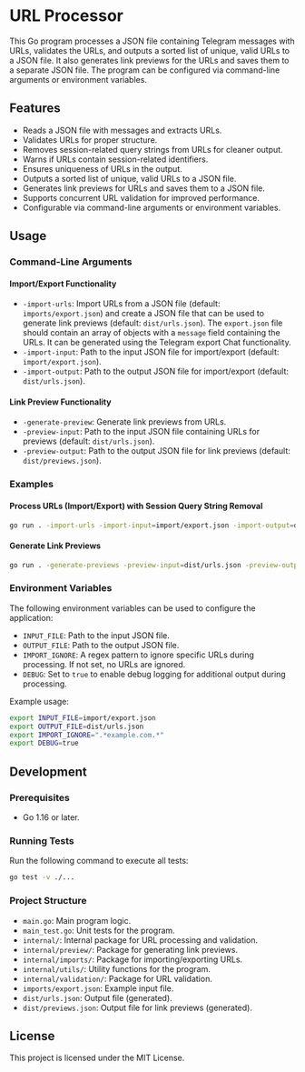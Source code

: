 # URL Processor

This Go program processes a JSON file containing Telegram messages with URLs, validates the URLs, and outputs a sorted list of unique, valid URLs to a JSON file. It also generates link previews for the URLs and saves them to a separate JSON file. The program can be configured via command-line arguments or environment variables.

## Features

- Reads a JSON file with messages and extracts URLs.
- Validates URLs for proper structure.
- Removes session-related query strings from URLs for cleaner output.
- Warns if URLs contain session-related identifiers.
- Ensures uniqueness of URLs in the output.
- Outputs a sorted list of unique, valid URLs to a JSON file.
- Generates link previews for URLs and saves them to a JSON file.
- Supports concurrent URL validation for improved performance.
- Configurable via command-line arguments or environment variables.

## Usage

### Command-Line Arguments

#### Import/Export Functionality

- `-import-urls`: Import URLs from a JSON file (default: `imports/export.json`) and create a JSON file that can be used to generate link previews (default: `dist/urls.json`). The `export.json` file should contain an array of objects with a `message` field containing the URLs. It can be generated using the Telegram export Chat functionality.
- `-import-input`: Path to the input JSON file for import/export (default: `import/export.json`).
- `-import-output`: Path to the output JSON file for import/export (default: `dist/urls.json`).

#### Link Preview Functionality

- `-generate-preview`: Generate link previews from URLs.
- `-preview-input`: Path to the input JSON file containing URLs for previews (default: `dist/urls.json`).
- `-preview-output`: Path to the output JSON file for link previews (default: `dist/previews.json`).

### Examples

#### Process URLs (Import/Export) with Session Query String Removal

```bash
go run . -import-urls -import-input=import/export.json -import-output=dist/urls.json
```

#### Generate Link Previews

```bash
go run . -generate-previews -preview-input=dist/urls.json -preview-output=dist/previews.json
```

### Environment Variables

The following environment variables can be used to configure the application:

- `INPUT_FILE`: Path to the input JSON file.
- `OUTPUT_FILE`: Path to the output JSON file.
- `IMPORT_IGNORE`: A regex pattern to ignore specific URLs during processing. If not set, no URLs are ignored.
- `DEBUG`: Set to `true` to enable debug logging for additional output during processing.

Example usage:

```bash
export INPUT_FILE=import/export.json
export OUTPUT_FILE=dist/urls.json
export IMPORT_IGNORE=".*example.com.*"
export DEBUG=true
```

## Development

### Prerequisites

- Go 1.16 or later.

### Running Tests

Run the following command to execute all tests:

```bash
go test -v ./...
```

### Project Structure

- `main.go`: Main program logic.
- `main_test.go`: Unit tests for the program.
- `internal/`: Internal package for URL processing and validation.
- `internal/preview/`: Package for generating link previews.
- `internal/imports/`: Package for importing/exporting URLs.
- `internal/utils/`: Utility functions for the program.
- `internal/validation/`: Package for URL validation.
- `imports/export.json`: Example input file.
- `dist/urls.json`: Output file (generated).
- `dist/previews.json`: Output file for link previews (generated).

## License

This project is licensed under the MIT License.
